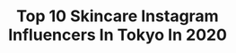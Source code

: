 ---
title: Top 10 Skincare Instagram Influencers In Tokyo In 2020
description: >-
  Find top skincare Instagram influencers in Tokyo in 2020. Most popular hashtags: #pr #skincare #tokyo #japan.
platform: Instagram
profiles:
  - username: "wadateni"
    fullname: >-
      Teni W. 🎌 Tokyo🗼Japan
    location: "Japan"
    followers: 34946
    engagement: 367
    commentsToLikes: 0.027310
    avatar: "https://scontent-lhr8-1.cdninstagram.com/v/t51.2885-19/s320x320/71169656_1279184542242369_3061558044136570880_n.jpg?_nc_ht=scontent-lhr8-1.cdninstagram.com&_nc_ohc=LU0j0eUiKC0AX-05aQy&oh=26e4eab59d866f25cfff9d3188aa3ea3&oe=5EBAB1D7"
    verified: false
    hashtags: "#goodmorning, #kagamibiraki, #todaysoutfit, #lakekitaura"
  - username: "sh10110"
    fullname: >-
      SHIORI
    location: "Japan"
    followers: 5541
    engagement: 527
    commentsToLikes: 0.040100
    avatar: "https://scontent-ams4-1.cdninstagram.com/v/t51.2885-19/s320x320/75372335_456466455042980_4730980861082599424_n.jpg?_nc_ht=scontent-ams4-1.cdninstagram.com&_nc_ohc=mz7mSpHFUZAAX_fdLgA&oh=5b4f7f7ca69269ae49deea1f620b810e&oe=5EB6370C"
    verified: false
    hashtags: "#tokyocafe, #20ss, #teatime, #dior"
  - username: "mekoto.come"
    fullname: >-
      mekoto.come
    location: "Japan"
    followers: 47575
    engagement: 339
    commentsToLikes: 0.012957
    avatar: "https://scontent-ams4-1.cdninstagram.com/v/t51.2885-19/s320x320/87343083_609321936575893_7398995432753332224_n.jpg?_nc_ht=scontent-ams4-1.cdninstagram.com&_nc_ohc=uCRz0-TIA5IAX-6ltkp&oh=38bfda957d32a08bd1141b6a3645e23a&oe=5EBBEBB0"
    verified: false
    hashtags: "#grefas, #24, #nanoa, #pr"
  - username: "baby__lion"
    fullname: >-
      Baby Lion 🦁
    location: "Japan"
    followers: 22357
    engagement: 484
    commentsToLikes: 0.006598
    avatar: "https://scontent-lht6-1.cdninstagram.com/v/t51.2885-19/s320x320/66647946_390726318467710_7251366510457782272_n.jpg?_nc_ht=scontent-lht6-1.cdninstagram.com&_nc_ohc=pEAZkVqdJjMAX8XBhib&oh=7953630caf32dc51fcf29e2651de3624&oe=5EBA1AC7"
    verified: false
    hashtags: "#bikikilife, #feelbetter, #smilemore, #catchthelight"
  - username: "ciiinana"
    fullname: >-
      熙愛 Adrianna Chiu
    location: "Japan"
    followers: 24797
    engagement: 278
    commentsToLikes: 0.004399
    avatar: "https://scontent-ams4-1.cdninstagram.com/v/t51.2885-19/s320x320/79824658_2692337794327587_7068027250083364864_n.jpg?_nc_ht=scontent-ams4-1.cdninstagram.com&_nc_ohc=8MoV2tHrECEAX8l2sv1&oh=fe16b97bfcbc0d3cc4b00d57c2e75ea2&oe=5EB92D37"
    verified: false
    hashtags: "#daily, #dermaangel, #welcome2020, #travel"
  - username: "mayuko958"
    fullname: >-
      𝓶𝓪𝔂𝓾𝓴𝓸
    location: "Japan"
    followers: 6339
    engagement: 435
    commentsToLikes: 0.013861
    avatar: "https://scontent-ssn1-1.cdninstagram.com/v/t51.2885-19/s320x320/84316725_658760931545915_3699159537094230016_n.jpg?_nc_ht=scontent-ssn1-1.cdninstagram.com&_nc_ohc=2AcFzdbrl0UAX8fjzod&oh=9654db9997136dbc816715834e25fccd&oe=5E95FC6C"
    verified: false
    hashtags: "#japan, #trip, #orientalhotel, #kobe"
  - username: "aaaya.22"
    fullname: >-
      ☻ A Y A K A ☻
    location: "Japan"
    followers: 108557
    engagement: 187
    commentsToLikes: 0.106401
    avatar: "https://scontent-lhr8-1.cdninstagram.com/v/t51.2885-19/s320x320/44862931_522620298253106_6609496988239003648_n.jpg?_nc_ht=scontent-lhr8-1.cdninstagram.com&_nc_ohc=vnOrZqieAZEAX_hCPsr&oh=a98edda64667fc2028d48887a063b9fe&oe=5EBB8350"
    verified: false
    hashtags: "#principeprive, #bettyboop, #photography, #hipanda"
  - username: "megumitomihari"
    fullname: >-
      Megumi Tomihari(冨張 愛)
    location: "Japan"
    followers: 54130
    engagement: 110
    commentsToLikes: 0.017186
    avatar: "https://scontent-ams4-1.cdninstagram.com/v/t51.2885-19/s320x320/51520514_2330502907186414_1319909373513826304_n.jpg?_nc_ht=scontent-ams4-1.cdninstagram.com&_nc_ohc=rr8xwnZTxw0AX_izilV&oh=14c0696e06b19590eadce25793e05585&oe=5EAD331A"
    verified: false
    hashtags: "#denim, #beauty, #valentine, #sweets"
  - username: "haruka_takahashi0127"
    fullname: >-
      高橋晴香
    location: "Japan"
    followers: 91209
    engagement: 152
    commentsToLikes: 0.114411
    avatar: "https://scontent-atl3-1.cdninstagram.com/v/t51.2885-19/s320x320/75280946_479600652673946_3136209686752133120_n.jpg?_nc_ht=scontent-atl3-1.cdninstagram.com&_nc_ohc=e2jXjKa1QAoAX8_IgTx&oh=d35c2c6c1e7c517d44dad180a4b9a4b7&oe=5EBAABD0"
    verified: false
    hashtags: "#nailchange, #americantourister, #tapioca, #owndays"
  - username: "cjd_mika"
    fullname: >-
      💋 Mika Pinkviolet 💋
    location: "Japan"
    followers: 327019
    engagement: 255
    commentsToLikes: 0.016591
    avatar: "https://scontent-ams4-1.cdninstagram.com/v/t51.2885-19/s320x320/67411915_813094549087893_231087880682864640_n.jpg?_nc_ht=scontent-ams4-1.cdninstagram.com&_nc_ohc=zJRt6hejG80AX-L0XR5&oh=4faa9bea69949ea114fed1bb3e493123&oe=5EBAEA61"
    verified: false
    hashtags: "#newhair, #haircolor, #tokyo, #selectclinic"
---